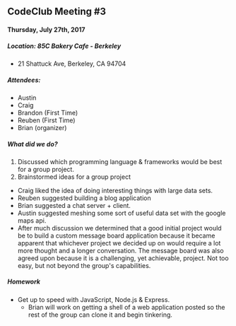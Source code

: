 ## CodeClub Meeting #3
#### Thursday, July 27th, 2017
##### Location: 85C Bakery Cafe - Berkeley
- 21 Shattuck Ave, Berkeley, CA 94704

##### Attendees:
- Austin
- Craig
- Brandon (First Time)
- Reuben (First Time)
- Brian (organizer)

##### What did we do?
1. Discussed which programming language & frameworks would be best for a group project.
2. Brainstormed ideas for a group project
  - Craig liked the idea of doing interesting things with large data sets.
  - Reuben suggested building a blog application
  - Brian suggested a chat server + client.
  - Austin suggested meshing some sort of useful data set with the google maps api.
  - After much discussion we determined that a good initial project would be to
  build a custom message board application because it became apparent that
  whichever project we decided up on would require a lot more thought and a longer
  conversation. The message board was also agreed upon because it is a challenging,
  yet achievable, project. Not too easy, but not beyond the group's capabilities.

##### Homework
- Get up to speed with JavaScript, Node.js & Express.
  - Brian will work on getting a shell of a web application posted so the rest
  of the group can clone it and begin tinkering.
